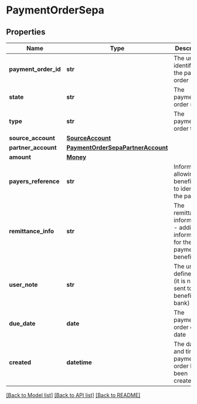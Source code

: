 # PaymentOrderSepa

## Properties
Name | Type | Description | Notes
------------ | ------------- | ------------- | -------------
**payment_order_id** | **str** | The unique identifier for the payment order | [optional] 
**state** | **str** | The payment order state | [optional] 
**type** | **str** | The payment order type | [optional] 
**source_account** | [**SourceAccount**](SourceAccount.md) |  | [optional] 
**partner_account** | [**PaymentOrderSepaPartnerAccount**](PaymentOrderSepaPartnerAccount.md) |  | [optional] 
**amount** | [**Money**](Money.md) |  | [optional] 
**payers_reference** | **str** | Information allowing the beneficiary to identify the payment | [optional] 
**remittance_info** | **str** | The remittance information - additional information for the payment beneficiary | [optional] 
**user_note** | **str** | The user defined note (it is not sent to beneficiary‘s bank) | [optional] 
**due_date** | **date** | The payment order due date | [optional] 
**created** | **datetime** | The date and time the payment order has been created | [optional] 

[[Back to Model list]](../README.md#documentation-for-models) [[Back to API list]](../README.md#documentation-for-api-endpoints) [[Back to README]](../README.md)


